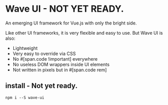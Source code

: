 # Wave UI - NOT YET READY.

An emerging UI framework for Vue.js with only the bright side.

Like other UI frameworks, it is very flexible and easy to use. But Wave UI is also:

- Lightweight
- Very easy to override via CSS
- No #[span.code !important] everywhere
- No useless DOM wrappers inside UI elements
- Not written in pixels but in #[span.code rem]


## install - Not yet ready.
    npm i --S wave-ui